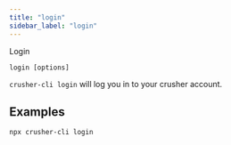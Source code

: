 ```yaml
---
title: "login"
sidebar_label: "login"
---
```



Login

```shell
login [options]
```

`crusher-cli login` will log you in to your crusher account.
## Examples

```shell
npx crusher-cli login
```
